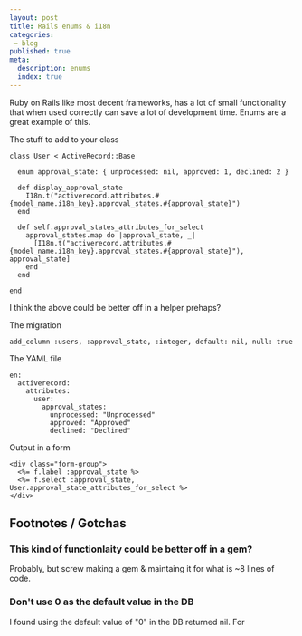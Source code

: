 ```yaml
---
layout: post
title: Rails enums & i18n 
categories:
 – blog
published: true
meta:
  description: enums
  index: true
---
```


Ruby on Rails like most decent frameworks, has a lot of small functionality that when used correctly can save a lot of development time. Enums are a great example of this.


The stuff to add to your class
```
class User < ActiveRecord::Base

  enum approval_state: { unprocessed: nil, approved: 1, declined: 2 }

  def display_approval_state
    I18n.t("activerecord.attributes.#{model_name.i18n_key}.approval_states.#{approval_state}")
  end

  def self.approval_states_attributes_for_select
    approval_states.map do |approval_state, _|
      [I18n.t("activerecord.attributes.#{model_name.i18n_key}.approval_states.#{approval_state}"), approval_state]
    end
  end

end
```

I think the above could be better off in a helper prehaps?

The migration
```
add_column :users, :approval_state, :integer, default: nil, null: true
```

The YAML file
```
en:
  activerecord:
    attributes:
      user:
        approval_states:
          unprocessed: "Unprocessed"
          approved: "Approved"
          declined: "Declined"
```

Output in a form
```
<div class="form-group">
  <%= f.label :approval_state %>
  <%= f.select :approval_state, User.approval_state_attributes_for_select %>
</div>
```

## Footnotes / Gotchas

### This kind of functionlaity could be better off in a gem?
Probably, but screw making a gem & maintaing it for what is ~8 lines of code.

### Don't use 0 as the default value in the DB

I found using the default value of "0" in the DB returned nil. For  
